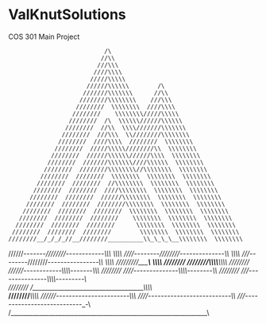 # ValKnutSolutions
COS 301 Main Project

                               /\
                              //\\
                             ///\\\
                            ////\\\\
                           /////\\\\\
                          //////\\\\\\        /\
                         ///////\\\\\\\      //\\
                        ////////\\\\\\\\    ///\\\
                       ////////  \\\\\\\\  ////\\\\
                      ////////    \\\\\\\\/////\\\\\
                     ////////  /\  \\\\\\//////\\\\\\
                    ////////  //\\  \\\\///////\\\\\\\
                   ////////  ///\\\  \\////////\\\\\\\\
                  ////////  ////\\\\  ////////  \\\\\\\\
                 ////////  /////\\\\\////////\\  \\\\\\\\
                ////////  //////\\\\\\//////\\\\  \\\\\\\\
               ////////  ///////\\\\\\\////\\\\\\  \\\\\\\\
              ////////  ////////\\\\\\\\//\\\\\\\\  \\\\\\\\
             ////////  ////////  \\\\\\\\  \\\\\\\\  \\\\\\\\
            ////////  ////////  //\\\\\\\\  \\\\\\\\  \\\\\\\\
           ////////  ////////  ////\\\\\\\\  \\\\\\\\  \\\\\\\\
          ////////  ////////  //////\\\\\\\\  \\\\\\\\  \\\\\\\\
         ////////  ////////  ////////\\\\\\\\  \\\\\\\\  \\\\\\\\
        ////////  ////////  ////////  \\\\\\\\  \\\\\\\\  \\\\\\\\
       ////////  ////////  ////////    \\\\\\\\  \\\\\\\\  \\\\\\\\
      ////////  ////////  ////////      \\\\\\\\  \\\\\\\\  \\\\\\\\
     ////////  ////////  ////////        \\\\\\\\  \\\\\\\\  \\\\\\\\
    ////////__/_/_/_//__////////__________\\_\_\_\__\\\\\\\\  \\\\\\\\
   //////_-_-_-_-_-_-_-////////-_-_-_-_-_-_-_-_-_-_-_-_\\\\\\  \\\\\\\\
  ////-_-_-_-_-_-_-_-_////////-_-_-_-_-_-_-_-_-_-_-_-_-_-_\\\\  \\\\\\\\
 ///_-_-_-_-_-_-_-_-_////////-_-_-_-_-_-_-_-_-_-_-_-_-_-_-_-\\\  \\\\\\\\
/___________________////////___________________________________\  \\\\\\\\
         ////////  ////////____________________\\\\\\\\____________\\\\\\\\
        ////////  //////_-_-_-_-_-_-_-_-_-_-_-_-\\\\\\\\-_-_-_-_-_-_-_\\\\\\
       ////////  ////-_-_-_-_-_-_-_-_-_-_-_-_-_-_\\\\\\\\-_-_-_-_-_-_-_-_\\\\
      ////////  ///_-_-_-_-_-_-_-_-_-_-_-_-_-_-_-_\\\\\\\\-_-_-_-_-_-_-_-_-\\\
     ////////  /___________________________________\\\\\\\\___________________\
    ////////________________________________________\\\\\\\\
   //////_-_-_-_-_-_-_-_-_-_-_-_-_-_-_-_-_-_-_-_-_-_-_-\\\\\\
  ////_-_-_-_-_-_-_-_-_-_-_-_-_-_-_-_-_-_-_-_-_-_-_-_-_-_-\\\\
 ///_-_-_-_-_-_-_-_-_-_-_-_-_-_-_-_-_-_-_-_-_-_-_-_-_-_-_-_-\\\
/______________________________________________________________\
